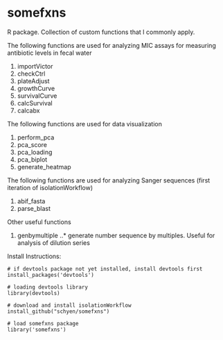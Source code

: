 # somefxns

R package. Collection of custom functions that I commonly apply.

The following functions are used for analyzing MIC assays for measuring antibiotic levels in fecal water
1. importVictor
2. checkCtrl
3. plateAdjust
4. growthCurve
5. survivalCurve
6. calcSurvival
7. calcabx

The following functions are used for data visualization
1. perform_pca
2. pca_score
3. pca_loading
4. pca_biplot
5. generate_heatmap

The following functions are used for analyzing Sanger sequences (first iteration of isolationWorkflow)
1. abif_fasta
2. parse_blast

Other useful functions
1. genbymultiple
..* generate number sequence by multiples. Useful for analysis of dilution series


Install Instructions:
```
# if devtools package not yet installed, install devtools first
install_packages('devtools')

# loading devtools library
library(devtools)

# download and install isolationWorkflow
install_github("schyen/somefxns")

# load somefxns package
library('somefxns')
```
